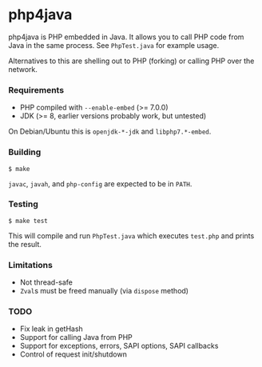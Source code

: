 # php4java

php4java is PHP embedded in Java. It allows you to call PHP code from Java in the
same process. See `PhpTest.java` for example usage.

Alternatives to this are shelling out to PHP (forking) or calling PHP over the
network.

### Requirements

* PHP compiled with `--enable-embed` (>= 7.0.0)
* JDK (>= 8, earlier versions probably work, but untested)

On Debian/Ubuntu this is `openjdk-*-jdk` and `libphp7.*-embed`.

### Building

    $ make

`javac`, `javah`, and `php-config` are expected to be in `PATH`.

### Testing

    $ make test

This will compile and run `PhpTest.java` which executes `test.php` and prints
the result.

### Limitations

* Not thread-safe
* `Zval`s must be freed manually (via `dispose` method)

### TODO

* Fix leak in getHash
* Support for calling Java from PHP
* Support for exceptions, errors, SAPI options, SAPI callbacks
* Control of request init/shutdown
